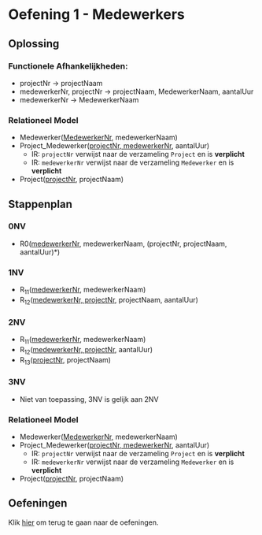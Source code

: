 # Oefening 1 - Medewerkers

## Oplossing
### Functionele Afhankelijkheden:​
- projectNr → projectNaam​
- medewerkerNr, projectNr → projectNaam, MedewerkerNaam, aantalUur
- medewerkerNr → MedewerkerNaam

### Relationeel Model
- Medewerker(<ins>MedewerkerNr</ins>, medewerkerNaam)
- Project_Medewerker(<ins>projectNr, medewerkerNr</ins>, aantalUur)
    - IR: `projectNr` verwijst naar de verzameling `Project` en is **verplicht**
    - IR: `medewerkerNr` verwijst naar de verzameling `Medewerker` en is **verplicht**
- Project(<ins>projectNr</ins>, projectNaam)

## Stappenplan
### 0NV
- R0(<ins>medewerkerNr</ins>, medewerkerNaam, (projectNr, projectNaam, aantalUur)*)

### 1NV
- R<sub>11</sub>(<ins>medewerkerNr</ins>, medewerkerNaam)
- R<sub>12</sub>(<ins>medewerkerNr, projectNr</ins>, projectNaam, aantalUur)

### 2NV
- R<sub>11</sub>(<ins>medewerkerNr</ins>, medewerkerNaam)
- R<sub>12</sub>(<ins>medewerkerNr, projectNr</ins>, aantalUur)
- R<sub>13</sub>(<ins>projectNr</ins>, projectNaam)

### 3NV
- Niet van toepassing, 3NV is gelijk aan 2NV

### Relationeel Model
- Medewerker(<ins>MedewerkerNr</ins>, medewerkerNaam)
- Project_Medewerker(<ins>projectNr, medewerkerNr</ins>, aantalUur)
    - IR: `projectNr` verwijst naar de verzameling `Project` en is **verplicht**
    - IR: `medewerkerNr` verwijst naar de verzameling `Medewerker` en is **verplicht**
- Project(<ins>projectNr</ins>, projectNaam)

## Oefeningen
Klik [hier](../exercises.md) om terug te gaan naar de oefeningen.